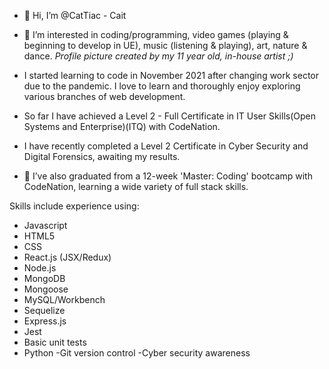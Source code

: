 - 👋 Hi, I’m @CatTiac - Cait

- 👀 I’m interested in coding/programming, video games (playing & beginning to develop in UE), music (listening & playing), art, nature & dance.
 *Profile picture created by my 11 year old, in-house artist ;)*

- I started learning to code in November 2021 after changing work sector due to the pandemic. I love to learn and thoroughly enjoy exploring various branches of web development.

- So far I have achieved a Level 2 - Full Certificate in IT User Skills(Open Systems and Enterprise)(ITQ) with CodeNation.
- I have recently completed a Level 2 Certificate in Cyber Security and Digital Forensics, awaiting my results.

- 🌱 I’ve also graduated from a 12-week 'Master: Coding' bootcamp with CodeNation, learning a wide variety of full stack skills.

Skills include experience using:
-  Javascript
-  HTML5
-  CSS
-  React.js (JSX/Redux)
-  Node.js
-  MongoDB
-  Mongoose
-  MySQL/Workbench
-  Sequelize
-  Express.js
-  Jest
-  Basic unit tests
-  Python
-Git version control
-Cyber security awareness
